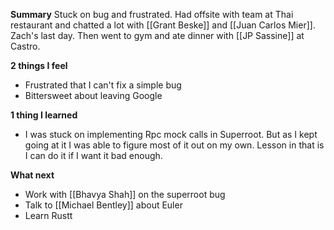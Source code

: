 **Summary**
Stuck on bug and frustrated. Had offsite with team at Thai restaurant and chatted a lot with [[Grant Beske]] and [[Juan Carlos Mier]]. Zach's last day. Then went to gym and ate dinner with [[JP Sassine]] at Castro.

**2 things I feel**
- Frustrated that I can't fix a simple bug
- Bittersweet about leaving Google

**1 thing I learned**
- I was stuck on implementing Rpc mock calls in Superroot. But as I kept going at it I was able to figure most of it out on my own. Lesson in that is I can do it if I want it bad enough.

**What next**
- Work with [[Bhavya Shah]] on the superroot bug
- Talk to [[Michael Bentley]] about Euler
- Learn Rustt
